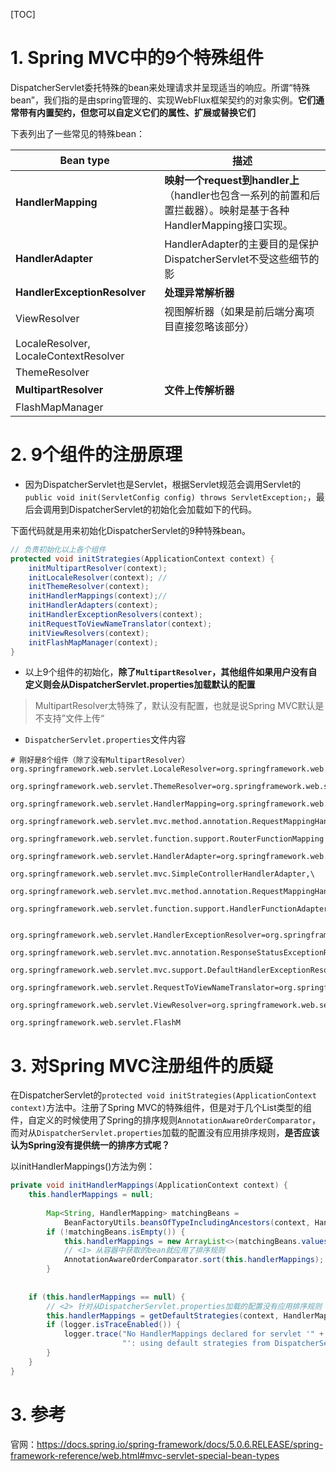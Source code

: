 [TOC]

# 1. Spring MVC中的9个特殊组件

DispatcherServlet委托特殊的bean来处理请求并呈现适当的响应。所谓“特殊bean”，我们指的是由spring管理的、实现WebFlux框架契约的对象实例。**它们通常带有内置契约，但您可以自定义它们的属性、扩展或替换它们**

下表列出了一些常见的特殊bean：

| Bean type                             | 描述                                                         |
| ------------------------------------- | ------------------------------------------------------------ |
| **HandlerMapping**                    | **映射一个request到handler上**（handler也包含一系列的前置和后置拦截器）。映射是基于各种HandlerMapping接口实现。<br /> |
| **HandlerAdapter**                    | HandlerAdapter的主要目的是保护DispatcherServlet不受这些细节的影 |
| **HandlerExceptionResolver**          | **处理异常解析器**                                           |
| ViewResolver                          | 视图解析器（如果是前后端分离项目直接忽略该部分）             |
| LocaleResolver, LocaleContextResolver |                                                              |
| ThemeResolver                         |                                                              |
| **MultipartResolver**                 | **文件上传解析器**                                           |
| FlashMapManager                       |                                                              |

# 2. 9个组件的注册原理

* 因为DispatcherServlet也是Servlet，根据Servlet规范会调用Servlet的`public void init(ServletConfig config) throws ServletException;`，最后会调用到DispatcherServlet的初始化会加载如下的代码。

下面代码就是用来初始化DispatcherServlet的9种特殊bean。

```java
// 负责初始化以上各个组件
protected void initStrategies(ApplicationContext context) {
    initMultipartResolver(context);
    initLocaleResolver(context); //
    initThemeResolver(context);
    initHandlerMappings(context);//
    initHandlerAdapters(context);
    initHandlerExceptionResolvers(context);
    initRequestToViewNameTranslator(context);
    initViewResolvers(context);
    initFlashMapManager(context);
}
```

* 以上9个组件的初始化，**除了`MultipartResolver`，其他组件如果用户没有自定义则会从DispatcherServlet.properties加载默认的配置**

> MultipartResolver太特殊了，默认没有配置，也就是说Spring MVC默认是不支持”文件上传“

* `DispatcherServlet.properties`文件内容

```properties
# 刚好是8个组件（除了没有MultipartResolver）
org.springframework.web.servlet.LocaleResolver=org.springframework.web.servlet.i18n.AcceptHeaderLocaleResolver

org.springframework.web.servlet.ThemeResolver=org.springframework.web.servlet.theme.FixedThemeResolver

org.springframework.web.servlet.HandlerMapping=org.springframework.web.servlet.handler.BeanNameUrlHandlerMapping,\
	org.springframework.web.servlet.mvc.method.annotation.RequestMappingHandlerMapping,\
	org.springframework.web.servlet.function.support.RouterFunctionMapping

org.springframework.web.servlet.HandlerAdapter=org.springframework.web.servlet.mvc.HttpRequestHandlerAdapter,\
	org.springframework.web.servlet.mvc.SimpleControllerHandlerAdapter,\
	org.springframework.web.servlet.mvc.method.annotation.RequestMappingHandlerAdapter,\
	org.springframework.web.servlet.function.support.HandlerFunctionAdapter


org.springframework.web.servlet.HandlerExceptionResolver=org.springframework.web.servlet.mvc.method.annotation.ExceptionHandlerExceptionResolver,\
	org.springframework.web.servlet.mvc.annotation.ResponseStatusExceptionResolver,\
	org.springframework.web.servlet.mvc.support.DefaultHandlerExceptionResolver

org.springframework.web.servlet.RequestToViewNameTranslator=org.springframework.web.servlet.view.DefaultRequestToViewNameTranslator

org.springframework.web.servlet.ViewResolver=org.springframework.web.servlet.view.InternalResourceViewResolver

org.springframework.web.servlet.FlashM
```

# 3. 对Spring MVC注册组件的质疑

在DispatcherServlet的`protected void initStrategies(ApplicationContext context)`方法中。注册了Spring MVC的特殊组件，但是对于几个List类型的组件，自定义的时候使用了Spring的排序规则`AnnotationAwareOrderComparator`，而对从`DispatcherServlet.properties`加载的配置没有应用排序规则，**是否应该认为Spring没有提供统一的排序方式呢？**

以initHandlerMappings()方法为例：

```java
private void initHandlerMappings(ApplicationContext context) {
    this.handlerMappings = null;
 
        Map<String, HandlerMapping> matchingBeans =
            BeanFactoryUtils.beansOfTypeIncludingAncestors(context, HandlerMapping.class, true, false);
        if (!matchingBeans.isEmpty()) {
            this.handlerMappings = new ArrayList<>(matchingBeans.values());
            // <1> 从容器中获取的bean就应用了排序规则
            AnnotationAwareOrderComparator.sort(this.handlerMappings);
        }
 
 
    if (this.handlerMappings == null) {
        // <2> 针对从DispatcherServlet.properties加载的配置没有应用排序规则
        this.handlerMappings = getDefaultStrategies(context, HandlerMapping.class);
        if (logger.isTraceEnabled()) {
            logger.trace("No HandlerMappings declared for servlet '" + getServletName() +
                         "': using default strategies from DispatcherServlet.properties");
        }
    }
}
```

# 3. 参考

官网：https://docs.spring.io/spring-framework/docs/5.0.6.RELEASE/spring-framework-reference/web.html#mvc-servlet-special-bean-types